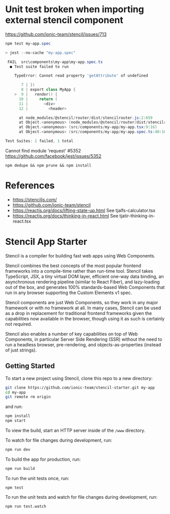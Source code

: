# Unit test broken when importing external stencil component
https://github.com/ionic-team/stencil/issues/713
```powershell
npm test my-app.spec
```
```powershell
> jest --no-cache "my-app.spec"

 FAIL  src\components\my-app\my-app.spec.ts
  ● Test suite failed to run

    TypeError: Cannot read property 'getAttribute' of undefined

       7 | })
       8 | export class MyApp {
    >  9 |   render() {
      10 |     return (
      11 |       <div>
      12 |         <header>

      at node_modules/@stencil/router/dist/stencilrouter.js:2:659
      at Object.<anonymous> (node_modules/@stencil/router/dist/stencilrouter.js:2:1412)
      at Object.<anonymous> (src/components/my-app/my-app.tsx:9:16)
      at Object.<anonymous> (src/components/my-app/my-app.spec.ts:40:16)

Test Suites: 1 failed, 1 total
```


Cannot find module 'request' #5352
https://github.com/facebook/jest/issues/5352

```
npm dedupe && npm prune && npm install
```

# References

* https://stenciljs.com/
* https://github.com/ionic-team/stencil
* https://reactjs.org/docs/lifting-state-up.html See tjalfs-calculator.tsx
* https://reactjs.org/docs/thinking-in-react.html See tjatir-thinking-in-react.tsx

# Stencil App Starter

Stencil is a compiler for building fast web apps using Web Components.

Stencil combines the best concepts of the most popular frontend frameworks into a compile-time rather than run-time tool. Stencil takes TypeScript, JSX, a tiny virtual DOM layer, efficient one-way data binding, an asynchronous rendering pipeline (similar to React Fiber), and lazy-loading out of the box, and generates 100% standards-based Web Components that run in any browser supporting the Custom Elements v1 spec.

Stencil components are just Web Components, so they work in any major framework or with no framework at all. In many cases, Stencil can be used as a drop in replacement for traditional frontend frameworks given the capabilities now available in the browser, though using it as such is certainly not required.

Stencil also enables a number of key capabilities on top of Web Components, in particular Server Side Rendering (SSR) without the need to run a headless browser, pre-rendering, and objects-as-properties (instead of just strings).

## Getting Started

To start a new project using Stencil, clone this repo to a new directory:

```bash
git clone https://github.com/ionic-team/stencil-starter.git my-app
cd my-app
git remote rm origin
```

and run:

```bash
npm install
npm start
```

To view the build, start an HTTP server inside of the `/www` directory.

To watch for file changes during development, run:

```bash
npm run dev
```

To build the app for production, run:

```bash
npm run build
```

To run the unit tests once, run:

```
npm test
```

To run the unit tests and watch for file changes during development, run:

```
npm run test.watch
```
